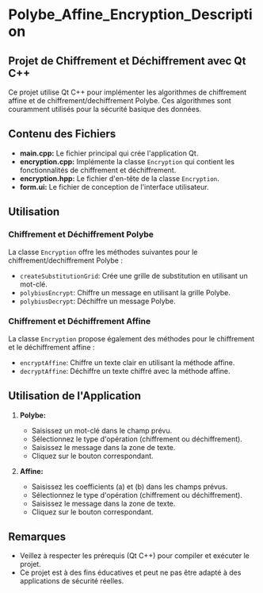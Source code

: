 
# Polybe_Affine_Encryption_Description

## Projet de Chiffrement et Déchiffrement avec Qt C++

Ce projet utilise Qt C++ pour implémenter les algorithmes de chiffrement affine et de chiffrement/dechiffrement Polybe. Ces algorithmes sont couramment utilisés pour la sécurité basique des données.

## Contenu des Fichiers

- **main.cpp:** Le fichier principal qui crée l'application Qt.
- **encryption.cpp:** Implémente la classe `Encryption` qui contient les fonctionnalités de chiffrement et déchiffrement.
- **encryption.hpp:** Le fichier d'en-tête de la classe `Encryption`.
- **form.ui:** Le fichier de conception de l'interface utilisateur.

## Utilisation

### Chiffrement et Déchiffrement Polybe

La classe `Encryption` offre les méthodes suivantes pour le chiffrement/dechiffrement Polybe :
- `createSubstitutionGrid`: Crée une grille de substitution en utilisant un mot-clé.
- `polybiusEncrypt`: Chiffre un message en utilisant la grille Polybe.
- `polybiusDecrypt`: Déchiffre un message Polybe.

### Chiffrement et Déchiffrement Affine

La classe `Encryption` propose également des méthodes pour le chiffrement et le déchiffrement affine :
- `encryptAffine`: Chiffre un texte clair en utilisant la méthode affine.
- `decryptAffine`: Déchiffre un texte chiffré avec la méthode affine.

## Utilisation de l'Application

1. **Polybe:**
   - Saisissez un mot-clé dans le champ prévu.
   - Sélectionnez le type d'opération (chiffrement ou déchiffrement).
   - Saisissez le message dans la zone de texte.
   - Cliquez sur le bouton correspondant.

2. **Affine:**
   - Saisissez les coefficients \(a\) et \(b\) dans les champs prévus.
   - Sélectionnez le type d'opération (chiffrement ou déchiffrement).
   - Saisissez le message dans la zone de texte.
   - Cliquez sur le bouton correspondant.

## Remarques

- Veillez à respecter les prérequis (Qt C++) pour compiler et exécuter le projet.
- Ce projet est à des fins éducatives et peut ne pas être adapté à des applications de sécurité réelles.
